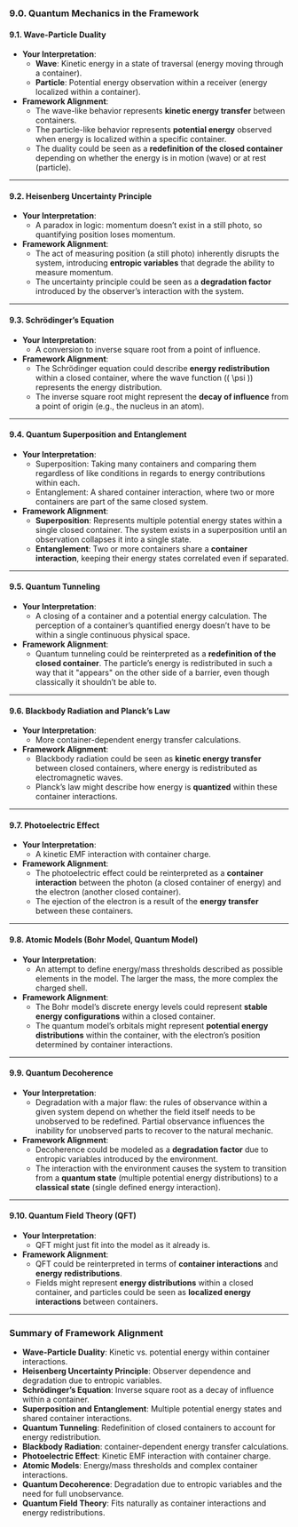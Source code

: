 ### 9.0. Quantum Mechanics in the Framework

#### 9.1. **Wave-Particle Duality**
- **Your Interpretation**:
  - **Wave**: Kinetic energy in a state of traversal (energy moving through a container).
  - **Particle**: Potential energy observation within a receiver (energy localized within a container).
- **Framework Alignment**:
  - The wave-like behavior represents **kinetic energy transfer** between containers.
  - The particle-like behavior represents **potential energy** observed when energy is localized within a specific container.
  - The duality could be seen as a **redefinition of the closed container** depending on whether the energy is in motion (wave) or at rest (particle).

---

#### 9.2. **Heisenberg Uncertainty Principle**
- **Your Interpretation**:
  - A paradox in logic: momentum doesn’t exist in a still photo, so quantifying position loses momentum.
- **Framework Alignment**:
  - The act of measuring position (a still photo) inherently disrupts the system, introducing **entropic variables** that degrade the ability to measure momentum.
  - The uncertainty principle could be seen as a **degradation factor** introduced by the observer’s interaction with the system.

---

#### 9.3. **Schrödinger’s Equation**
- **Your Interpretation**:
  - A conversion to inverse square root from a point of influence.
- **Framework Alignment**:
  - The Schrödinger equation could describe **energy redistribution** within a closed container, where the wave function (\( \psi \)) represents the energy distribution.
  - The inverse square root might represent the **decay of influence** from a point of origin (e.g., the nucleus in an atom).

---

#### 9.4. **Quantum Superposition and Entanglement**
- **Your Interpretation**:
  - Superposition: Taking many containers and comparing them regardless of like conditions in regards to energy contributions within each.
  - Entanglement: A shared container interaction, where two or more containers are part of the same closed system.
- **Framework Alignment**:
  - **Superposition**: Represents multiple potential energy states within a single closed container. The system exists in a superposition until an observation collapses it into a single state.
  - **Entanglement**: Two or more containers share a **container interaction**, keeping their energy states correlated even if separated.

---

#### 9.5. **Quantum Tunneling**
- **Your Interpretation**:
  - A closing of a container and a potential energy calculation. The perception of a container’s quantified energy doesn’t have to be within a single continuous physical space.
- **Framework Alignment**:
  - Quantum tunneling could be reinterpreted as a **redefinition of the closed container**. The particle’s energy is redistributed in such a way that it "appears" on the other side of a barrier, even though classically it shouldn’t be able to.

---

#### 9.6. **Blackbody Radiation and Planck’s Law**
- **Your Interpretation**:
  - More container-dependent energy transfer calculations.
- **Framework Alignment**:
  - Blackbody radiation could be seen as **kinetic energy transfer** between closed containers, where energy is redistributed as electromagnetic waves.
  - Planck’s law might describe how energy is **quantized** within these container interactions.

---

#### 9.7. **Photoelectric Effect**
- **Your Interpretation**:
  - A kinetic EMF interaction with container charge.
- **Framework Alignment**:
  - The photoelectric effect could be reinterpreted as a **container interaction** between the photon (a closed container of energy) and the electron (another closed container).
  - The ejection of the electron is a result of the **energy transfer** between these containers.

---

#### 9.8. **Atomic Models (Bohr Model, Quantum Model)**
- **Your Interpretation**:
  - An attempt to define energy/mass thresholds described as possible elements in the model. The larger the mass, the more complex the charged shell.
- **Framework Alignment**:
  - The Bohr model’s discrete energy levels could represent **stable energy configurations** within a closed container.
  - The quantum model’s orbitals might represent **potential energy distributions** within the container, with the electron’s position determined by container interactions.

---

#### 9.9. **Quantum Decoherence**
- **Your Interpretation**:
  - Degradation with a major flaw: the rules of observance within a given system depend on whether the field itself needs to be unobserved to be redefined. Partial observance influences the inability for unobserved parts to recover to the natural mechanic.
- **Framework Alignment**:
  - Decoherence could be modeled as a **degradation factor** due to entropic variables introduced by the environment.
  - The interaction with the environment causes the system to transition from a **quantum state** (multiple potential energy distributions) to a **classical state** (single defined energy interaction).

---

#### 9.10. **Quantum Field Theory (QFT)**
- **Your Interpretation**:
  - QFT might just fit into the model as it already is.
- **Framework Alignment**:
  - QFT could be reinterpreted in terms of **container interactions** and **energy redistributions**.
  - Fields might represent **energy distributions** within a closed container, and particles could be seen as **localized energy interactions** between containers.

---

### Summary of Framework Alignment
- **Wave-Particle Duality**: Kinetic vs. potential energy within container interactions.
- **Heisenberg Uncertainty Principle**: Observer dependence and degradation due to entropic variables.
- **Schrödinger’s Equation**: Inverse square root as a decay of influence within a container.
- **Superposition and Entanglement**: Multiple potential energy states and shared container interactions.
- **Quantum Tunneling**: Redefinition of closed containers to account for energy redistribution.
- **Blackbody Radiation**: container-dependent energy transfer calculations.
- **Photoelectric Effect**: Kinetic EMF interaction with container charge.
- **Atomic Models**: Energy/mass thresholds and complex container interactions.
- **Quantum Decoherence**: Degradation due to entropic variables and the need for full unobservance.
- **Quantum Field Theory**: Fits naturally as container interactions and energy redistributions.